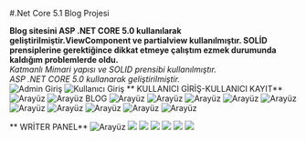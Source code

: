 #.Net Core 5.1 Blog Projesi 


**Blog sitesini ASP .NET CORE 5.0 kullanılarak geliştirilmiştir.ViewComponent ve partialview kullanılmıştır. SOLİD prensiplerine gerektiğince dikkat etmeye çalıştım
ezmek durumunda kaldığım problemlerde oldu.** <br/>
*Katmanlı Mimari yapısı ve SOLID prensibi kullanılmıştır.*  <br/>
*ASP .NET CORE 5.0 kullanarak geliştirilmiştir.*  <br/>
![Admin Giriş](https://github.com/rabianur412/FeedMe/blob/main/FeedMe/ReadMe/AdminGiri%C5%9F.png)
![Kullanıcı Giriş](https://github.com/rabianur412/FeedMe/blob/main/FeedMe/ReadMe/HayvanseverGiri%C5%9Fi.png)
**                       KULLANICI GİRİŞ-KULLANICI KAYIT**
![Arayüz](https://github.com/rabianur412/CoreDemo/blob/main/CoreDemo/wwwroot/github/login.png)
![Arayüz](https://github.com/rabianur412/CoreDemo/blob/main/CoreDemo/wwwroot/github/register.png)
                         BLOG 
![Arayüz](https://github.com/rabianur412/CoreDemo/blob/main/CoreDemo/wwwroot/github/blogindex.png)
![Arayüz](https://github.com/rabianur412/CoreDemo/blob/main/CoreDemo/wwwroot/github/blogreadall1.png)
![Arayüz](https://github.com/rabianur412/CoreDemo/blob/main/CoreDemo/wwwroot/github/blogreadall1.5.png)
![Arayüz](https://github.com/rabianur412/CoreDemo/blob/main/CoreDemo/wwwroot/github/blogreadall2.png)
![Arayüz](https://github.com/rabianur412/CoreDemo/blob/main/CoreDemo/wwwroot/github/blogreadall3.png)
![Arayüz](https://github.com/rabianur412/CoreDemo/blob/main/CoreDemo/wwwroot/github/blogreadallfooter.png)
![Arayüz](https://github.com/rabianur412/CoreDemo/blob/main/CoreDemo/wwwroot/github/contact1.png)
![Arayüz](https://github.com/rabianur412/CoreDemo/blob/main/CoreDemo/wwwroot/github/contactdevam%C4%B1.png)
![Arayüz](https://github.com/rabianur412/CoreDemo/blob/main/CoreDemo/wwwroot/github/hakk%C4%B1m%C4%B1zda.png)
![Arayüz](https://github.com/rabianur412/CoreDemo/blob/main/CoreDemo/wwwroot/github/hakk%C4%B1m%C4%B1zdadevam%C4%B1.png)

**                       WRİTER PANEL**
![Arayüz](https://github.com/rabianur412/CoreDemo/blob/main/CoreDemo/wwwroot/github/yazarpaneli.png)
![](https://github.com/rabianur412/CoreDemo/blob/main/CoreDemo/wwwroot/github/yazarpaneli2.png)
![](https://github.com/rabianur412/CoreDemo/blob/main/CoreDemo/wwwroot/github/yazarpaneli3.png)
![](https://github.com/rabianur412/CoreDemo/blob/main/CoreDemo/wwwroot/github/yazarpaneli4.png)
![](https://github.com/rabianur412/CoreDemo/blob/main/CoreDemo/wwwroot/github/yazarpaneli5.png)
![](https://github.com/rabianur412/CoreDemo/blob/main/CoreDemo/wwwroot/github/yazarpanelihakankavi.png)
![](https://github.com/rabianur412/CoreDemo/blob/main/CoreDemo/wwwroot/github/yazarpanelihakankavii.png)
